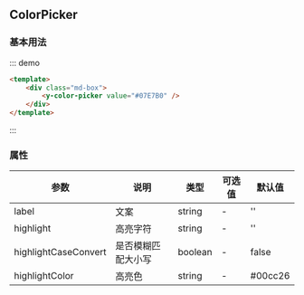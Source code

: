 <script>
    export default {
        data() {
            return {
            };
        }
    }
</script>
<style>
.md-box {
    margin-bottom: 20px;
}
.md-box:last-child {
    margin-bottom: 0px;
}
</style>
## ColorPicker

### 基本用法

::: demo
```html
<template>
    <div class="md-box">
        <y-color-picker value="#07E7B0" />
    </div>
</template>
```
:::

### 属性

| 参数      | 说明                             | 类型      | 可选值       | 默认值 |
| -------- | -------------------------------- | -------- | ----------- | ----- |
| label   | 文案 | string    | - | '' |
| highlight     | 高亮字符                        | string   | - | '' |
| highlightCaseConvert  | 是否模糊匹配大小写    | boolean   | -           | false |
| highlightColor | 高亮色   | string   | -           | #00cc26 |

